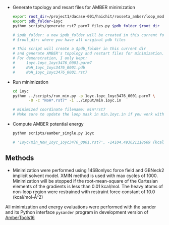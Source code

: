 - Generate topology and resart files for AMBER minimization

    ```bash
    export root_dir=/project1/dacase-001/haichit/rosseta_amber/loop_modeling/
    export pdb_folder=1oyc
    python scripts/generate_rst7_parm7_files.py $pdb_folder $root_dir

    # $pdb_folder: a new $pdb_folder will be created in this current folder
    # $root_dir: where you have all original pdb files

    # This script will create a $pdb_folder in this current dir
    # and generate AMBER's topology and restart files for minimization.
    # For demonstration, I only kept:
    #     1oyc.1oyc_1oyc3476_0001.parm7
    #     NoH_1oyc_1oyc3476_0001.pdb
    #     NoH_1oyc_1oyc3476_0001.rst7
    ```

- Run minimization
    
    ```bash
    cd 1oyc
    python ../scripts/run_min.py -p 1oyc.1oyc_1oyc3476_0001.parm7 \
           -O -c "NoH*.rst7" -i ../input/min.1oyc.in

    # minimized coordinate filename: min*rst7
    # Make sure to update the loop mask in min.1oyc.in if you work with another protein code
    ```

- Compute AMBER potential energy

    ```bash
    python scripts/eamber_single.py 1oyc

    # '1oyc/min_NoH_1oyc_1oyc3476_0001.rst7', -14104.493621118669 (kcal/mol)
    ```

Methods
-------
- Minimization were performed using 14SBonlysc force field and GBNeck2 implicit solvent model.
XMIN method is used with max cycles of 1000. Minimization will be stopped if the root-mean-square
of the Cartesian elements of the gradients is less than 0.01 kcal/mol. The heavy atoms of non-loop region were
restrained with restraint force constant of 10.0 (kcal/mol-Å^2)

All minimization and energy evaluations were performed with the sander and its Python interface `pysander`
program in development version of [AmberTools16](
http://ambermd.org/AmberTools16-get.html)
